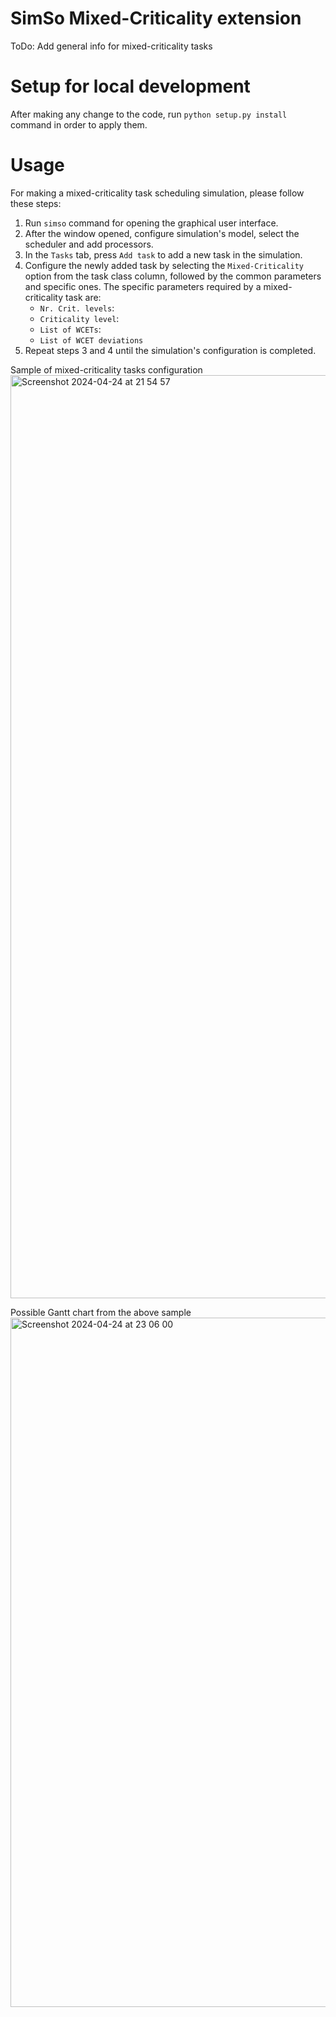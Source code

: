 # SimSo Mixed-Criticality extension
ToDo: Add general info for mixed-criticality tasks

# Setup for local development
After making any change to the code, run `python setup.py install` command in order to apply them.

# Usage
For making a mixed-criticality task scheduling simulation, please follow these steps:
1. Run `simso` command for opening the graphical user interface.
2. After the window opened, configure simulation's model, select the scheduler and add processors.
3. In the `Tasks` tab, press `Add task` to add a new task in the simulation.
4. Configure the newly added task by selecting the `Mixed-Criticality` option from the task class column, followed by the common parameters and specific ones. The specific parameters required by a mixed-criticality task are:
    - `Nr. Crit. levels`:
    - `Criticality level`:
    - `List of WCETs`:
    - `List of WCET deviations`
5. Repeat steps 3 and 4 until the simulation's configuration is completed.

Sample of mixed-criticality tasks configuration
<img width="1477" alt="Screenshot 2024-04-24 at 21 54 57" src="https://github.com/andreib99/mxsimso/assets/58254999/040a9e4c-3bab-414d-a38d-76efa1014772">

Possible Gantt chart from the above sample
<img width="1103" alt="Screenshot 2024-04-24 at 23 06 00" src="https://github.com/andreib99/mxsimso/assets/58254999/3eeb746f-dadc-42e1-bad0-2f38dc55662c">
